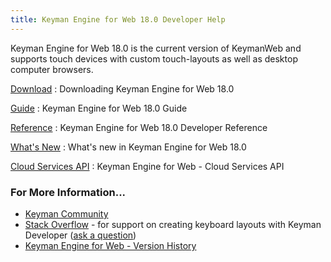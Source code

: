 ```yaml
---
title: Keyman Engine for Web 18.0 Developer Help
---
```

Keyman Engine for Web 18.0 is the current version of KeymanWeb and
supports touch devices with custom touch-layouts as well as desktop
computer browsers.

[Download](https://keyman.com/developer/keymanweb/)
:   Downloading Keyman Engine for Web 18.0

<!-- -->

[Guide](guide/)
:   Keyman Engine for Web 18.0 Guide

<!-- -->

[Reference](reference)
:   Keyman Engine for Web 18.0 Developer Reference

<!-- -->

[What's New](whats-new)
:   What's new in Keyman Engine for Web 18.0

<!-- -->

[Cloud Services API](../../../cloud/)
:   Keyman Engine for Web - Cloud Services API

### For More Information...

-   [Keyman Community](https://community.software.sil.org/c/keyman)
-   [Stack Overflow](https://stackoverflow.com/search?q=%5Bkeyman%5D) -
    for support on creating keyboard layouts with Keyman Developer ([ask
    a
    question](https://stackoverflow.com/questions/ask?tags=keyman,keyman-developer,keyboard,unicode))
-   [Keyman Engine for Web - Version History](../history)

